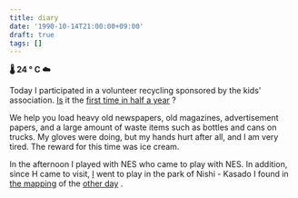 ```yaml
---
title: diary
date: '1990-10-14T21:00:00+09:00'
draft: true
tags: []
---
```


**🌡 24 ° C ☁**

Today I participated in a volunteer recycling sponsored by the kids' association. [Is](../05/20-diary.md) it the [first time in half a year](../05/20-diary.md) ?

We help you load heavy old newspapers, old magazines, advertisement papers, and a large amount of waste items such as bottles and cans on trucks. My gloves were doing, but my hands hurt after all, and I am very tired. The reward for this time was ice cream.

In the afternoon I played with NES who came to play with NES. In addition, since H came to visit, [I](../09/24-diary.md) went to play in the park of Nishi - Kasado I found in [the mapping](../09/24-diary.md) of the [other day](../09/24-diary.md) .
